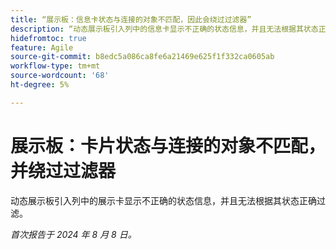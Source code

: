 ```yaml
---
title: “展示板：信息卡状态与连接的对象不匹配，因此会绕过过滤器”
description: “动态展示板引入列中的信息卡显示不正确的状态信息，并且无法根据其状态正确过滤。”
hidefromtoc: true
feature: Agile
source-git-commit: b8edc5a086ca8fe6a21469e625f1f332ca0605ab
workflow-type: tm+mt
source-wordcount: '68'
ht-degree: 5%

---
```



# 展示板：卡片状态与连接的对象不匹配，并绕过过滤器

动态展示板引入列中的展示卡显示不正确的状态信息，并且无法根据其状态正确过滤。

_首次报告于 2024 年 8 月 8 日。_